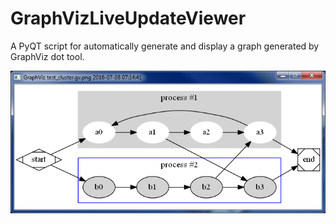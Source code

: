 # GraphVizLiveUpdateViewer
A PyQT script for automatically generate and display a graph generated by GraphViz dot tool.

![Window capture](https://github.com/DDorch/GraphVizLiveUpdateViewer/blob/master/WindowCapture.png)

